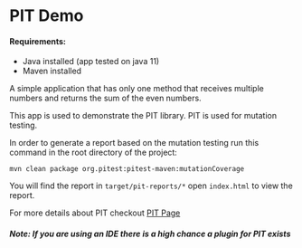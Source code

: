# PIT Demo

#### Requirements:
- Java installed (app tested on java 11)
- Maven installed

A simple application that has only one method that receives multiple numbers and returns the sum of the even numbers.

This app is used to demonstrate the PIT library. PIT is used for mutation testing.

In order to generate a report based on the mutation testing run this command in the root directory of the project:

`mvn clean package org.pitest:pitest-maven:mutationCoverage`

You will find the report in `target/pit-reports/*` open `index.html` to view the report.

For more details about PIT checkout [PIT Page](https://pitest.org/)

##### Note: If you are using an IDE there is a high chance a plugin for PIT exists 